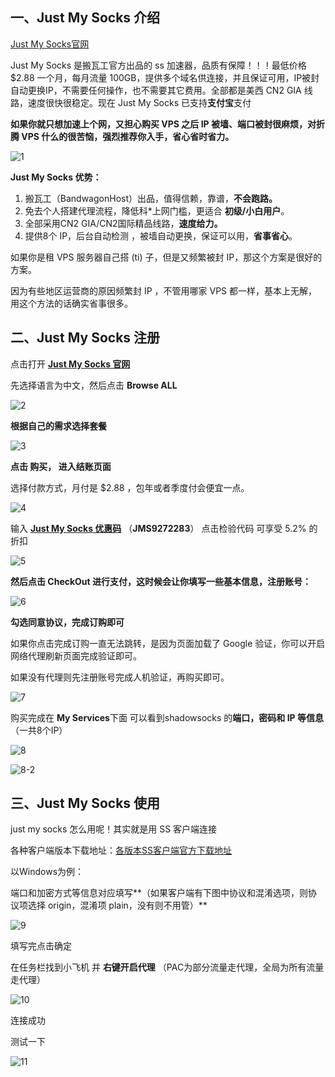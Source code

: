 ## 一、Just My Socks 介绍

[Just My Socks官网](https://justmysocks1.net/members/aff.php?aff=4355)

Just My Socks 是搬瓦工官方出品的 ss 加速器，品质有保障！！！最低价格 $2.88 一个月，每月流量 100GB，提供多个域名供连接，并且保证可用，IP被封自动更换IP，不需要任何操作，也不需要其它费用。全部都是美西 CN2 GIA 线路，速度很快很稳定。现在 Just My Socks 已支持**支付宝**支付

**如果你就只想加速上个网，又担心购买 VPS 之后 IP 被墙、端口被封很麻烦，对折腾 VPS 什么的很苦恼，强烈推荐你入手，省心省时省力。**

![1](https://user-images.githubusercontent.com/54033249/64538449-39f8e200-d34f-11e9-8e63-10a35608d9c6.png)

**Just My Socks 优势：**

1. 搬瓦工（BandwagonHost）出品，值得信赖，靠谱，**不会跑路。**
2. 免去个人搭建代理流程，降低科*上网门槛，更适合 **初级/小白用户**。
3. 全部采用CN2 GIA/CN2国际精品线路，**速度给力。**
4. 提供8个 IP，后台自动检测 ，被墙自动更换，保证可以用，**省事省心**。

如果你是租 VPS 服务器自己搭 (ti) 子，但是又频繁被封 IP，那这个方案是很好的方案。

因为有些地区运营商的原因频繁封 IP ，不管用哪家 VPS 都一样，基本上无解，用这个方法的话确实省事很多。



## 二、Just My Socks 注册

点击打开 [**Just My Socks 官网**](https://justmysocks1.net/members/aff.php?aff=4355)

先选择语言为中文，然后点击 **Browse ALL**

![2](https://user-images.githubusercontent.com/54033249/64538457-3ebd9600-d34f-11e9-89fb-b5ef0babc307.png)

 

**根据自己的需求选择套餐**

![3](https://user-images.githubusercontent.com/54033249/64538466-441ae080-d34f-11e9-9d1c-bb5121a0e1fa.png)

 

**点击 购买， 进入结账页面** 

选择付款方式，月付是 $2.88 ，包年或者季度付会便宜一点。

![4](https://user-images.githubusercontent.com/54033249/64538476-4846fe00-d34f-11e9-8543-b66862ec66e4.png)

 

输入 **[Just My Socks 优惠码](https://justmysocks1.net/members/aff.php?aff=4355)** （**JMS9272283**） 点击检验代码   可享受 5.2% 的折扣

![5](https://user-images.githubusercontent.com/54033249/64538484-4d0bb200-d34f-11e9-854c-4defc8407266.png)

 

**然后点击 CheckOut 进行支付，这时候会让你填写一些基本信息，注册账号：**

![6](https://user-images.githubusercontent.com/54033249/64538499-51d06600-d34f-11e9-9bd2-2105c5cfa15d.png)

**勾选同意协议，完成订购即可**

如果你点击完成订购一直无法跳转，是因为页面加载了 Google 验证，你可以开启网络代理刷新页面完成验证即可。

如果没有代理则先注册账号完成人机验证，再购买即可。

![7](https://user-images.githubusercontent.com/54033249/64538507-5563ed00-d34f-11e9-961a-eed077c126fb.png)

购买完成在 **My Services**下面 可以看到shadowsocks 的**端口，密码和 IP 等信息**（一共8个IP）

![8](https://user-images.githubusercontent.com/54033249/64538523-5dbc2800-d34f-11e9-9e7b-bfdb3f7434c5.png)

![8-2](https://user-images.githubusercontent.com/54033249/64538516-58f77400-d34f-11e9-97be-a2d26b21b759.png)

 

## 三、Just My Socks 使用

just my socks 怎么用呢！其实就是用 SS  客户端连接

各种客户端版本下载地址：[各版本SS客户端官方下载地址](https://github.com/xiaoming2028/kexueshangwang/releases)

以Windows为例：

端口和加密方式等信息对应填写**（如果客户端有下图中协议和混淆选项，则协议项选择 origin，混淆项 plain，没有则不用管）**

![9](https://user-images.githubusercontent.com/54033249/64538531-63197280-d34f-11e9-94e9-ff91d674f5cd.png)

 

填写完点击确定

在任务栏找到小飞机 并 **右键开启代理**  （PAC为部分流量走代理，全局为所有流量走代理）

![10](https://user-images.githubusercontent.com/54033249/64538545-6a408080-d34f-11e9-8e50-bad0ea1585a9.png)

连接成功

测试一下

![11](https://user-images.githubusercontent.com/54033249/64538556-6dd40780-d34f-11e9-966f-b992db89dabf.png)